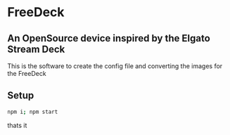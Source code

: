 # FreeDeck

## An OpenSource device inspired by the Elgato Stream Deck

This is the software to create the config file and converting the images for the FreeDeck

## Setup

```bash
npm i; npm start
```

thats it
